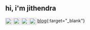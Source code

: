 ## hi, i'm jithendra

<a href="https://twitter.com/doomedripper" target="_blank">
  <img align="left" alt="Twitter" width="22px" src="https://cdn.jsdelivr.net/npm/simple-icons@v3/icons/twitter.svg" />
</a>
<a href="https://www.linkedin.com/in/jithendrabsy/" target="_blank">
  <img align="left" alt="LinkdeIn" width="22px" src="https://cdn.jsdelivr.net/npm/simple-icons@v3/icons/linkedin.svg" />
</a>
<a href="https://www.reddit.com/user/saiyan6174" target="_blank">
  <img align="left" alt="LinkdeIn" width="22px" src="https://cdn.jsdelivr.net/npm/simple-icons@v3/icons/reddit.svg" />
</a>
<a href="https://open.spotify.com/user/bx1j9iim2qv6chih9x8lpiwd8?si=744e396652f14b4c" target="_blank">
  <img align="left" alt="LinkdeIn" width="22px" src="https://cdn.jsdelivr.net/npm/simple-icons@v3/icons/spotify.svg" />
</a>

[blog](https://jithendrabsy.github.io/){:target="_blank"}
